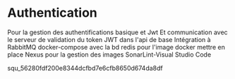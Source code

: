 # Authentication
Pour la gestion des authentifications basique et Jwt 
Et communication avec le serveur de validation du token JWT dans l'api de base
Intégration à RabbitMQ
docker-compose avec la bd redis pour l'image docker mettre en place Nexus pour la gestion des images
SonarLint-Visual Studio Code

squ_56280fdf200e8344dcfbd7e6cfb8650d674da8df
